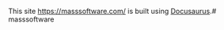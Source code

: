 This site https://masssoftware.com/ is built using [Docusaurus](https://docusaurus.io/).#   m a s s s o f t w a r e  
 